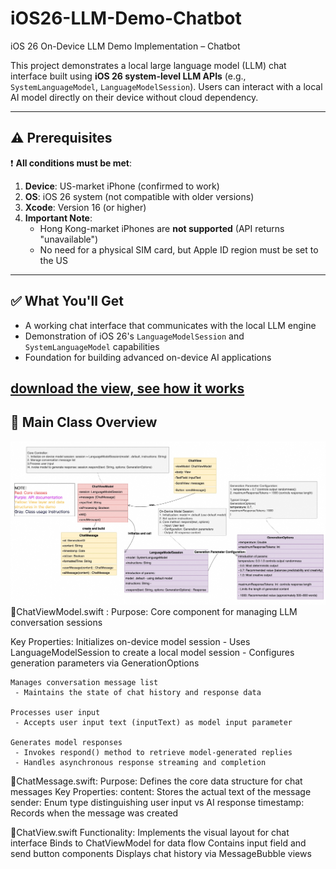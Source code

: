 # iOS26-LLM-Demo-Chatbot
iOS 26 On-Device LLM Demo Implementation – Chatbot

This project demonstrates a local large language model (LLM) chat interface built using **iOS 26 system-level LLM APIs** (e.g., `SystemLanguageModel`, `LanguageModelSession`). Users can interact with a local AI model directly on their device without cloud dependency.

---

## ⚠️ Prerequisites

❗️ **All conditions must be met**:
1. **Device**: US-market iPhone (confirmed to work)
2. **OS**: iOS 26 system (not compatible with older versions)
3. **Xcode**: Version 16 (or higher)
4. **Important Note**: 
   - Hong Kong-market iPhones are **not supported** (API returns "unavailable")
   - No need for a physical SIM card, but Apple ID region must be set to the US

---

## ✅ What You'll Get

- A working chat interface that communicates with the local LLM engine
- Demonstration of iOS 26's `LanguageModelSession` and `SystemLanguageModel` capabilities
- Foundation for building advanced on-device AI applications

[download the view, see how it works](./ScreenRecording.MP4)
---

## 📄 Main Class Overview

![main class overview](./CHATROB_CLASS_DRAW.jpg "pic")
🚩ChatViewModel.swift : 
  Purpose: Core component for managing LLM conversation sessions

  Key Properties:
    Initializes on-device model session
     - Uses LanguageModelSession to create a local model session
     - Configures generation parameters via GenerationOptions
  
    Manages conversation message list
     - Maintains the state of chat history and response data
   
    Processes user input
     - Accepts user input text (inputText) as model input parameter
  
    Generates model responses
     - Invokes respond() method to retrieve model-generated replies
     - Handles asynchronous response streaming and completion

🚩ChatMessage.swift:
  Purpose: Defines the core data structure for chat messages
  Key Properties:
    content: Stores the actual text of the message
    sender: Enum type distinguishing user input vs AI response
    timestamp: Records when the message was created

🚩ChatView.swift
  Functionality:
    Implements the visual layout for chat interface
    Binds to ChatViewModel for data flow
    Contains input field and send button components
    Displays chat history via MessageBubble views



